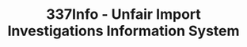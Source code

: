 ---
layout: default
bigquery: https://console.cloud.google.com/bigquery?p=patents-public-data&d=usitc_investigations&page=dataset&project=sheets-management-319211
citation: US International Trade Commission 337Info Unfair Import Investigations Information
  System
contributors: US International Trade Comission
cost: None
description: US International Trade Commission 337Info Unfair Import Investigations
  Information System contains data on investigations done under Section 337. Section
  337 declares the infringement of certain statutory intellectual property rights
  and other forms of unfair competition in import trade to be unlawful practices.
  Most Section 337 investigations involve allegations of patent or registered trademark
  infringement.
documentation: FAQ and tutorial available on the site
last_edit: 04/08/2022, 13:59:50
location: https://pubapps2.usitc.gov/337external/
maintained_by: US International Trade Comission
schema_fields:
- title
- endDateMarkmanHearing
- finalIdOnViolationDue
- scheduledStartDateEvidHear
- teoIdIssueDate
- investigationType
- teoIdDueDate
- teoReliefGranted
- dateComplaintFiled
- currentActiveALJ
- currentStatus
- dateCreated
- startDateMarkmanHearing
- ouiiParticipation
- publication_number
- investigationNo
- dateOfPublicationFrNotice
- gcAttorney
- teoProceedingInvolved
- lastUpdated
- finalDetViolation
- copyrightNumbers
- cafcAppeals
- issueDateOtherNonFinal
- actualStartDateEvidHear
- finalDetNoViolation
- finalIdOnViolationIssue
- aljAssigned
- patentNumber
- actualEndDateEvidHear
- investigationTermDate
- patentNumbers
- respondent
- complainant
- trademarkNumbers
- id
- internalRemand
- ouiiAttorney
- markmanHearing
- htsNumbers
- invUnfairAct
- targetDate
- scheduledEndDateEvidHear
- docketNo
shortname: unfair_import_investigations
tags:
- import
- legal
- trade
timeframe: 2008-2021 (prior to 2008 downloadable as a JSON file)
title: 337Info - Unfair Import Investigations Information System
uuid: 2721f5ec-e599-4890-9265-9706719fc71e
---
